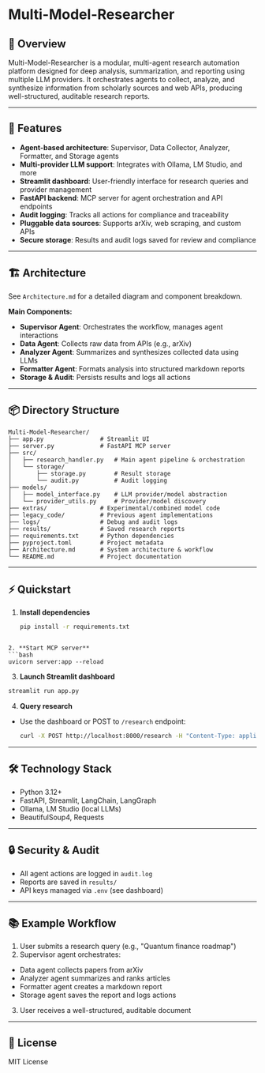 # Multi-Model-Researcher

## 🧠 Overview

Multi-Model-Researcher is a modular, multi-agent research automation platform designed for deep analysis, summarization, and reporting using multiple LLM providers. It orchestrates agents to collect, analyze, and synthesize information from scholarly sources and web APIs, producing well-structured, auditable research reports.

---

## 🚀 Features

- **Agent-based architecture**: Supervisor, Data Collector, Analyzer, Formatter, and Storage agents
- **Multi-provider LLM support**: Integrates with Ollama, LM Studio, and more
- **Streamlit dashboard**: User-friendly interface for research queries and provider management
- **FastAPI backend**: MCP server for agent orchestration and API endpoints
- **Audit logging**: Tracks all actions for compliance and traceability
- **Pluggable data sources**: Supports arXiv, web scraping, and custom APIs
- **Secure storage**: Results and audit logs saved for review and compliance

---

## 🏗️ Architecture

See `Architecture.md` for a detailed diagram and component breakdown.

**Main Components:**

- **Supervisor Agent**: Orchestrates the workflow, manages agent interactions
- **Data Agent**: Collects raw data from APIs (e.g., arXiv)
- **Analyzer Agent**: Summarizes and synthesizes collected data using LLMs
- **Formatter Agent**: Formats analysis into structured markdown reports
- **Storage & Audit**: Persists results and logs all actions

---

## 📦 Directory Structure

```
Multi-Model-Researcher/
├── app.py                # Streamlit UI
├── server.py             # FastAPI MCP server
├── src/
│   ├── research_handler.py   # Main agent pipeline & orchestration
│   └── storage/
│       ├── storage.py        # Result storage
│       └── audit.py          # Audit logging
├── models/
│   ├── model_interface.py    # LLM provider/model abstraction
│   └── provider_utils.py     # Provider/model discovery
├── extras/               # Experimental/combined model code
├── legacy_code/          # Previous agent implementations
├── logs/                 # Debug and audit logs
├── results/              # Saved research reports
├── requirements.txt      # Python dependencies
├── pyproject.toml        # Project metadata
├── Architecture.md       # System architecture & workflow
└── README.md             # Project documentation
```

---

## ⚡ Quickstart

1. **Install dependencies**

    ```bash
    pip install -r requirements.txt

 ```

2. **Start MCP server**
 ```bash
 uvicorn server:app --reload
 ```

3. **Launch Streamlit dashboard**

 ```bash
 streamlit run app.py
 ```

4. **Query research**

- Use the dashboard or POST to `/research` endpoint:

   ```bash
   curl -X POST http://localhost:8000/research -H "Content-Type: application/json" -d '{"query": "Quantum computing", "user": "alice", "model_provider": "Ollama", "model": "llama2"}'
   ```

---

## 🛠️ Technology Stack

- Python 3.12+
- FastAPI, Streamlit, LangChain, LangGraph
- Ollama, LM Studio (local LLMs)
- BeautifulSoup4, Requests

---

## 🔒 Security & Audit
 
- All agent actions are logged in `audit.log`
- Reports are saved in `results/`
- API keys managed via `.env` (see dashboard)

---

## 📚 Example Workflow

1. User submits a research query (e.g., "Quantum finance roadmap")
2. Supervisor agent orchestrates:

- Data agent collects papers from arXiv
- Analyzer agent summarizes and ranks articles
- Formatter agent creates a markdown report
- Storage agent saves the report and logs actions

3. User receives a well-structured, auditable document

---

## 📄 License

MIT License
